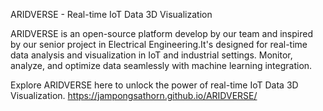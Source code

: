 ARIDVERSE - Real-time IoT Data 3D Visualization

ARIDVERSE is an open-source platform develop by our team and inspired by our senior project in Electrical Engineering.It's designed for real-time data analysis and visualization in IoT and industrial settings. Monitor, analyze, and optimize data seamlessly with machine learning integration.

Explore ARIDVERSE here to unlock the power of real-time IoT Data 3D Visualization.
https://jampongsathorn.github.io/ARIDVERSE/